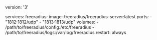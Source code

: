 version: '3'

services:
  freeradius:
    image: freeradius/freeradius-server:latest
    ports:
      - "1812:1812/udp"
      - "1813:1813/udp"
    volumes:
      - /path/to/freeradius/config:/etc/freeradius
      - /path/to/freeradius/logs:/var/log/freeradius
    restart: always
